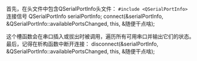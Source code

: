 首先，在头文件中包含QSerialPortlnfo头文件：
`#include <QSerialPortInfo>`
连接信号
QSerialPortInfo serialPortInfo;
connect(&amp;serialPortInfo, &amp;QSerialPortInfo::availablePortsChanged, this, &随便干点啥);


这个槽函数会在串口插入或拔出时被调用，遍历所有可用串口并输出它们的状态。
最后，记得在析构函数中断开连接：
disconnect(&amp;serialPortInfo, &amp;QSerialPortInfo::availablePortsChanged, this, &随便干点啥);